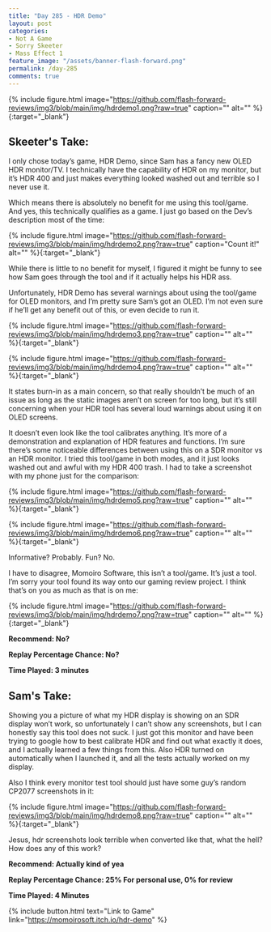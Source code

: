 ```yaml
---
title: "Day 285 - HDR Demo"
layout: post
categories:
- Not A Game
- Sorry Skeeter
- Mass Effect 1
feature_image: "/assets/banner-flash-forward.png"
permalink: /day-285
comments: true
---
```


{% include figure.html image="https://github.com/flash-forward-reviews/img3/blob/main/img/hdrdemo1.png?raw=true" caption="" alt="" %}{:target="_blank"}
 
## Skeeter's Take: 

I only chose today’s game, HDR Demo, since Sam has a fancy new OLED HDR monitor/TV. I technically have the capability of HDR on my monitor, but it’s HDR 400 and just makes everything looked washed out and terrible so I never use it. 

Which means there is absolutely no benefit for me using this tool/game. 
And yes, this technically qualifies as a game. I just go based on the Dev’s description most of the time:

{% include figure.html image="https://github.com/flash-forward-reviews/img3/blob/main/img/hdrdemo2.png?raw=true" caption="Count it!" alt="" %}{:target="_blank"}

While there is little to no benefit for myself, I figured it might be funny to see how Sam goes through the tool and if it actually helps his HDR ass. 

Unfortunately, HDR Demo has several warnings about using the tool/game for OLED monitors, and I’m pretty sure Sam’s got an OLED. I’m not even sure if he’ll get any benefit out of this, or even decide to run it. 

{% include figure.html image="https://github.com/flash-forward-reviews/img3/blob/main/img/hdrdemo3.png?raw=true" caption="" alt="" %}{:target="_blank"}

{% include figure.html image="https://github.com/flash-forward-reviews/img3/blob/main/img/hdrdemo4.png?raw=true" caption="" alt="" %}{:target="_blank"}

It states burn-in as a main concern, so that really shouldn’t be much of an issue as long as the static images aren’t on screen for too long, but it’s still concerning when your HDR tool has several loud warnings about using it on OLED screens. 

It doesn’t even look like the tool calibrates anything. It’s more of a demonstration and explanation of HDR features and functions. I’m sure there’s some noticeable differences between using this on a SDR monitor vs an HDR monitor. I tried this tool/game in both modes, and it just looks washed out and awful with my HDR 400 trash. I had to take a screenshot with my phone just for the comparison: 

{% include figure.html image="https://github.com/flash-forward-reviews/img3/blob/main/img/hdrdemo5.png?raw=true" caption="" alt="" %}{:target="_blank"}

{% include figure.html image="https://github.com/flash-forward-reviews/img3/blob/main/img/hdrdemo6.png?raw=true" caption="" alt="" %}{:target="_blank"}

Informative? Probably. Fun? No. 

I have to disagree, Momoiro Software, this isn’t a tool/game. It’s just a tool. I’m sorry your tool found its way onto our gaming review project. I think that’s on you as much as that is on me: 

{% include figure.html image="https://github.com/flash-forward-reviews/img3/blob/main/img/hdrdemo7.png?raw=true" caption="" alt="" %}{:target="_blank"}

**Recommend: No?**

**Replay Percentage Chance: No?**

**Time Played: 3 minutes**

## Sam's Take:

Showing you a picture of what my HDR display is showing on an SDR display won’t work, so unfortunately I can’t show any screenshots, but I can honestly say this tool does not suck. I just got this monitor and have been trying to google how to best calibrate HDR and find out what exactly it does, and I actually learned a few things from this. Also HDR turned on automatically when I launched it, and all the tests actually worked on my display.

Also I think every monitor test tool should just have some guy’s random CP2077 screenshots in it:

{% include figure.html image="https://github.com/flash-forward-reviews/img3/blob/main/img/hdrdemo8.png?raw=true" caption="" alt="" %}{:target="_blank"}

Jesus, hdr screenshots look terrible when converted like that, what the hell? How does any of this work?

**Recommend: Actually kind of yea**

**Replay Percentage Chance: 25% For personal use, 0% for review**

**Time Played: 4 Minutes**

{% include button.html text="Link to Game" link="https://momoirosoft.itch.io/hdr-demo" %}